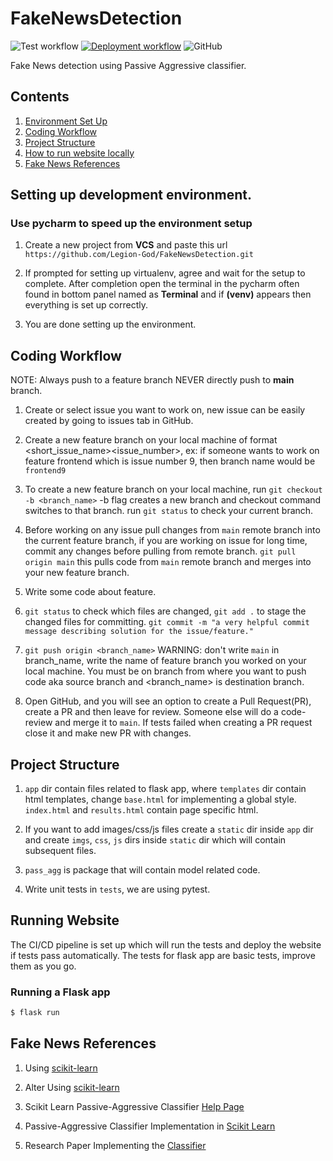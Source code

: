 # FakeNewsDetection

![Test workflow](https://github.com/Legion-God/FakeNewsDetection/actions/workflows/tests.yml/badge.svg?event=pull_request)
[![Deployment workflow](https://github.com/Legion-God/FakeNewsDetection/actions/workflows/deploy.yml/badge.svg?event=push)](https://fake-news0.herokuapp.com/)
![GitHub](https://img.shields.io/github/license/Legion-God/FakeNewsDetection?color=informational)

Fake News detection using Passive Aggressive classifier.

## Contents
1. [Environment Set Up](#setting-up-development-environment)
2. [Coding Workflow](#coding-workflow)
3. [Project Structure](#project-structure)
4. [How to run website locally](#running-website)
5. [Fake News References](#fake-news-references)

## Setting up development environment.

### Use pycharm to speed up the environment setup
1. Create a new project from **VCS** and paste this url `https://github.com/Legion-God/FakeNewsDetection.git`
2. If prompted for setting up virtualenv, agree and wait for the setup to complete. After completion open the terminal
in the pycharm often found in bottom panel named as **Terminal** and if **(venv)** appears then everything is set up
   correctly.
   
3. You are done setting up the environment.


## Coding Workflow
NOTE: Always push to a feature branch NEVER directly push to **main** branch.

1. Create or select issue you want to work on, new issue can be easily created by going to issues tab in GitHub.
2. Create a new feature branch on your local machine of format <short_issue_name><issue_number>,
ex: if someone wants to work on feature frontend which is issue number 9, then branch name would be `frontend9`
   
3. To create a new feature branch on your local machine, run `git checkout -b <branch_name>`
-b flag creates a new branch and checkout command switches to that branch. run `git status` to check your current branch.
   
4. Before working on any issue pull changes from `main` remote branch into the current feature branch,
if you are working on issue for long time, commit any changes before pulling from remote branch.
   `git pull origin main` this pulls code from `main` remote branch and merges into your new feature branch.
   
5. Write some code about feature.

6. `git status` to check which files are changed, `git add .` to stage the changed files for committing.
`git commit -m "a very helpful commit message describing solution for the issue/feature."`
   
7. `git push origin <branch_name>` WARNING: don't write `main` in branch_name, write the name of feature branch you
worked on your local machine. You must be on branch from where you want to push code aka source branch and <branch_name> 
   is destination branch.
   
8. Open GitHub, and you will see an option to create a Pull Request(PR), create a PR and then leave for review. 
Someone else will do a code-review and merge it to `main`. If tests failed when creating a PR request close it and 
   make new PR with changes.
   

## Project Structure
1. `app` dir contain files related to flask app, where `templates` dir contain html templates,
change `base.html` for implementing a global style. `index.html` and `results.html` contain page specific html.
   
2. If you want to add images/css/js files create a `static` dir inside `app` dir and create `imgs`, `css`, `js` dirs 
   inside `static` dir which will contain subsequent files.
   
3. `pass_agg` is package that will contain model related code.

4. Write unit tests in `tests`, we are using pytest.

## Running Website

The CI/CD pipeline is set up which will run the tests and deploy the website if tests pass automatically.
The tests for flask app are basic tests, improve them as you go.

### Running a Flask app
```bash
$ flask run
```

## Fake News References
1. Using [scikit-learn](https://medium.com/swlh/detecting-fake-news-with-python-and-machine-learning-f78421d29a06)
2. Alter Using [scikit-learn](https://towardsdatascience.com/detecting-fake-political-news-online-a571745f73dd)
   
3. Scikit Learn Passive-Aggressive Classifier [Help Page](https://scikit-learn.org/stable/modules/generated/sklearn.linear_model.PassiveAggressiveClassifier.html#sklearn.linear_model.PassiveAggressiveClassifier)
4. Passive-Aggressive Classifier Implementation in [Scikit Learn](https://github.com/scikit-learn/scikit-learn/blob/95119c13a/sklearn/linear_model/_passive_aggressive.py#L10)
5. Research Paper Implementing the [Classifier](https://jmlr.csail.mit.edu/papers/volume7/crammer06a/crammer06a.pdf)